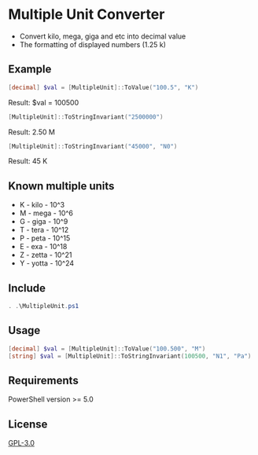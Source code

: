 # Multiple Unit Converter

* Convert kilo, mega, giga and etc into decimal value
* The formatting of displayed numbers (1.25 k)

## Example 
```powershell
[decimal] $val = [MultipleUnit]::ToValue("100.5", "K")
```
Result: $val = 100500
```powershell
[MultipleUnit]::ToStringInvariant("2500000")
```
Result: 2.50 M
```powershell
[MultipleUnit]::ToStringInvariant("45000", "N0")
```
Result: 45 K

## Known multiple units
* K - kilo - 10^3
* M - mega - 10^6
* G - giga - 10^9
* T - tera - 10^12
* P - peta - 10^15
* E - exa - 10^18
* Z - zetta - 10^21
* Y - yotta - 10^24

## Include
```powershell
. .\MultipleUnit.ps1
```

## Usage
```powershell
[decimal] $val = [MultipleUnit]::ToValue("100.500", "M")
[string] $val = [MultipleUnit]::ToStringInvariant(100500, "N1", "Pa")
```

## Requirements
PowerShell version >= 5.0

## License
[GPL-3.0](https://github.com/Quake4/MultipleUnit/blob/master/LICENSE)
